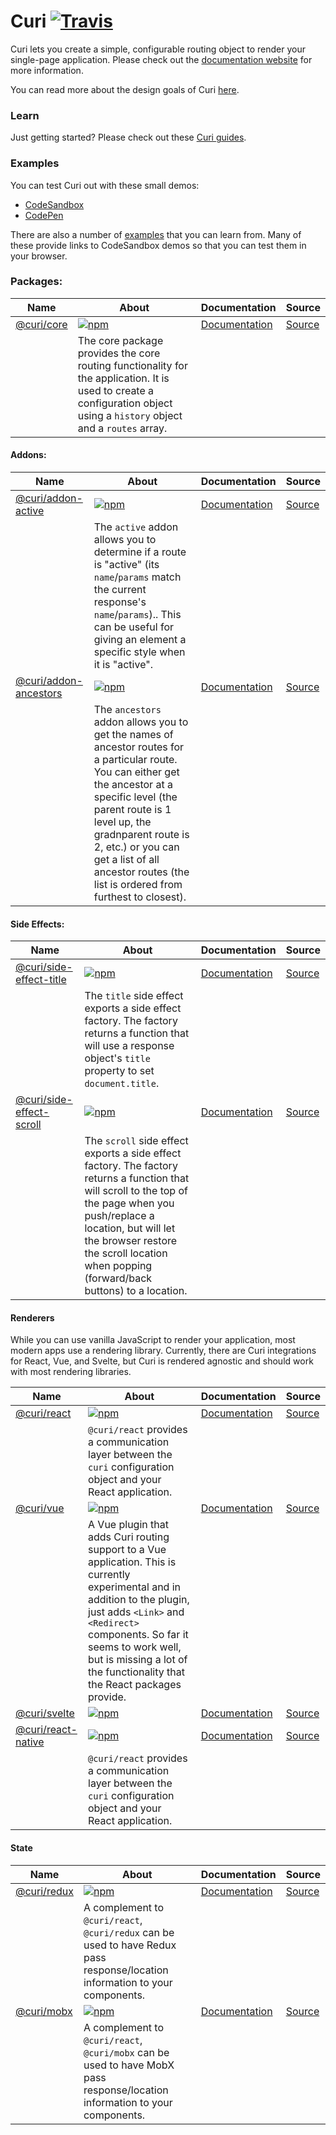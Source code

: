 # Curi [![Travis][build-badge]][build]

Curi lets you create a simple, configurable routing object to render your single-page application. Please check out the [documentation website](https://curi.js.org/) for more information.

You can read more about the design goals of Curi [here](DESIGN_GOALS.md).

### Learn

Just getting started? Please check out these [Curi guides](https://curi.js.org/guides/getting-started/).

<!--For a reference to some of the terms used with Curi, please see the [glossary](./docs/GLOSSARY.md)-->

### Examples

You can test Curi out with these small demos:
* [CodeSandbox](https://codesandbox.io/embed/gLX5W2gvj)
* [CodePen](https://codepen.io/pshrmn/pen/mmebOK)

There are also a number of [examples](/examples) that you can learn from. Many of these provide links to CodeSandbox demos so that you can test them in your browser.

### Packages:

|Name|About|Documentation|Source|
|---|---|---|---|
|[@curi/core](/packages/core)|[![npm][@curi/core-version-badge]][npm-@curi/core]|[Documentation](https://curi.js.org/packages/@curi/curi/)|[Source](/packages/core/src)|
||The core package provides the core routing functionality for the application. It is used to create a configuration object using a `history` object and a `routes` array.|

#### Addons:

|Name|About|Documentation|Source|
|---|---|---|---|
|[@curi/addon-active](/packages/addons/addon-active)|[![npm][@curi/addon-active-version-badge]][npm-@curi/addon-active]|[Documentation](https://curi.js.org/packages/@curi/addon-active/)|[Source](/packages/addons/addon-active/src)|
||The `active` addon allows you to determine if a route is "active" (its `name`/`params` match the current response's `name`/`params`).. This can be useful for giving an element a specific style when it is "active".|
|[@curi/addon-ancestors](/packages/addons/addon-ancestors)|[![npm][@curi/addon-ancestors-version-badge]][npm-@curi/addon-ancestors]|[Documentation](https://curi.js.org/packages/@curi/addon-ancestors/)|[Source](/packages/addons/addon-ancestors/src)|
||The `ancestors` addon allows you to get the names of ancestor routes for a particular route. You can either get the ancestor at a specific level (the parent route is 1 level up, the gradnparent route is 2, etc.) or you can get a list of all ancestor routes (the list is ordered from furthest to closest).|

#### Side Effects:

|Name|About|Documentation|Source|
|---|---|---|---|
|[@curi/side-effect-title](/packages/side-effects/side-effect-title)|[![npm][@curi/side-effect-title-version-badge]][npm-@curi/side-effect-title]|[Documentation](https://curi.js.org/packages/@curi/side-effect-title/)|[Source](/packages/side-effects/side-effect-title/src)|
||The `title` side effect exports a side effect factory. The factory returns a function that will use a response object's `title` property to set `document.title`.|
|[@curi/side-effect-scroll](/packages/side-effects/side-effect-scroll)|[![npm][@curi/side-effect-scroll-version-badge]][npm-@curi/side-effect-scroll]|[Documentation](https://curi.js.org/packages/@curi/side-effect-scroll/)|[Source](/packages/side-effects/side-effect-scroll/src)|
||The `scroll` side effect exports a side effect factory. The factory returns a function that will scroll to the top of the page when you push/replace a location, but will let the browser restore the scroll location when popping (forward/back buttons) to a location.|

#### Renderers

While you can use vanilla JavaScript to render your application, most modern apps use a rendering library. Currently, there are Curi integrations for React, Vue, and Svelte, but Curi is rendered agnostic and should work with most rendering libraries.

|Name|About|Documentation|Source|
|---|---|---|---|
|[@curi/react](/packages/react)|[![npm][@curi/react-version-badge]][npm-@curi/react]|[Documentation](https://curi.js.org/packages/@curi/react/)|[Source](/packages/react/src)|
||`@curi/react` provides a communication layer between the `curi` configuration object and your React application.|
|[@curi/vue](/packages/vue)|[![npm][@curi/vue-version-badge]][npm-@curi/vue]|[Documentation](https://curi.js.org/packages/@curi/vue/)|[Source](/packages/vue/src)|
||A Vue plugin that adds Curi routing support to a Vue application. This is currently experimental and in addition to the plugin, just adds `<Link>` and `<Redirect>` components. So far it seems to work well, but is missing a lot of the functionality that the React packages provide.|
|[@curi/svelte](/packages/svelte)|[![npm][@curi/svelte-version-badge]][npm-@curi/svelte]|[Documentation](https://curi.js.org/packages/@curi/svelte/)|[Source](/packages/svelte/src)|
|[@curi/react-native](/packages/react-native)|[![npm][@curi/react-native-version-badge]][npm-@curi/react-native]|[Documentation](https://curi.js.org/packages/@curi/react-native/)|[Source](/packages/react-native/src)|
||`@curi/react` provides a communication layer between the `curi` configuration object and your React application.|

#### State

|Name|About|Documentation|Source|
|---|---|---|---|
|[@curi/redux](/packages/redux)|[![npm][@curi/redux-version-badge]][npm-@curi/redux]|[Documentation](https://curi.js.org/packages/@curi/redux/)|[Source](/packages/redux/src)|
||A complement to `@curi/react`, `@curi/redux` can be used to have Redux pass response/location information to your components.|
|[@curi/mobx](/packages/mobx)|[![npm][@curi/mobx-version-badge]][npm-@curi/mobx]|[Documentation](https://curi.js.org/packages/@curi/mobx/)|[Source](/packages/mobx/src)|
||A complement to `@curi/react`, `@curi/mobx` can be used to have MobX pass response/location information to your components.|

[build-badge]: https://img.shields.io/travis/pshrmn/curi/master.svg
[build]: https://travis-ci.org/pshrmn/curi

[@curi/core-version-badge]: https://img.shields.io/npm/v/@curi/core.svg
[npm-@curi/core]: https://npmjs.com/package/@curi/core

[@curi/addon-prefetch-version-badge]: https://img.shields.io/npm/v/@curi/addon-prefetch.svg
[npm-@curi/addon-prefetch]: https://npmjs.com/package/@curi/addon-prefetch

[@curi/addon-active-version-badge]: https://img.shields.io/npm/v/@curi/addon-active.svg
[npm-@curi/addon-active]: https://npmjs.com/package/@curi/addon-active

[@curi/addon-ancestors-version-badge]: https://img.shields.io/npm/v/@curi/addon-ancestors.svg
[npm-@curi/addon-ancestors]: https://npmjs.com/package/@curi/addon-ancestors

[@curi/side-effect-title-version-badge]: https://img.shields.io/npm/v/@curi/side-effect-title.svg
[npm-@curi/side-effect-title]: https://npmjs.com/package/@curi/side-effect-title

[@curi/side-effect-scroll-version-badge]: https://img.shields.io/npm/v/@curi/side-effect-scroll.svg
[npm-@curi/side-effect-scroll]: https://npmjs.com/package/@curi/side-effect-scroll

[@curi/react-version-badge]: https://img.shields.io/npm/v/@curi/react.svg
[npm-@curi/react]: https://npmjs.com/package/@curi/react

[@curi/react-native-version-badge]: https://img.shields.io/npm/v/@curi/react-native.svg
[npm-@curi/react-native]: https://npmjs.com/package/@curi/react-native

[@curi/vue-version-badge]: https://img.shields.io/npm/v/@curi/vue.svg
[npm-@curi/vue]: https://npmjs.com/package/@curi/vue

[@curi/svelte-version-badge]: https://img.shields.io/npm/v/@curi/svelte.svg
[npm-@curi/svelte]: https://npmjs.com/package/@curi/svelte

[@curi/redux-version-badge]: https://img.shields.io/npm/v/@curi/redux.svg
[npm-@curi/redux]: https://npmjs.com/package/@curi/redux

[@curi/mobx-version-badge]: https://img.shields.io/npm/v/@curi/mobx.svg
[npm-@curi/mobx]: https://npmjs.com/package/@curi/mobx
